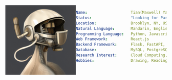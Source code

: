 <img align="left" src="profile.png" alt="Generated through Stable Diffusion based model" width="220" />

``` yaml
Name:                   Tian(Maxwell) Yang
Status:                 "Looking for Part-Time work in Spring 2023"
Location:               Brooklyn, NY, USA
Natural Language:       Mandarin, English
Programming Language:   Python, Javascript, C, Lua, Go
Web Framework:          React.js
Backend Framework:      Flask, FastAPI, Django
Database:               MySQL, PostgreSQL, Sqlite
Research Interest:      Cloud Computing, Distributed Systems, Operating Systems
Hobbies:                Drawing, Reading, Playing Bass
```
